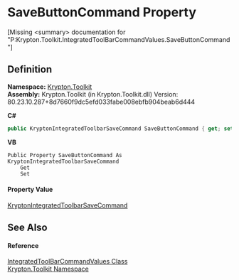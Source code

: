 # SaveButtonCommand Property


\[Missing &lt;summary&gt; documentation for "P:Krypton.Toolkit.IntegratedToolBarCommandValues.SaveButtonCommand"\]



## Definition
**Namespace:** <a href="79d2eac2-21f4-54ff-7552-b20c33c30600.md">Krypton.Toolkit</a>  
**Assembly:** Krypton.Toolkit (in Krypton.Toolkit.dll) Version: 80.23.10.287+8d7660f9dc5efd033fabe008ebfb904beab6d444

**C#**
``` C#
public KryptonIntegratedToolbarSaveCommand SaveButtonCommand { get; set; }
```
**VB**
``` VB
Public Property SaveButtonCommand As KryptonIntegratedToolbarSaveCommand
	Get
	Set
```



#### Property Value
<a href="0cfcd2b7-cb6e-7631-c040-a6f11dcb1196.md">KryptonIntegratedToolbarSaveCommand</a>

## See Also


#### Reference
<a href="89ff486c-fa4a-526a-6874-de1c8b082ecd.md">IntegratedToolBarCommandValues Class</a>  
<a href="79d2eac2-21f4-54ff-7552-b20c33c30600.md">Krypton.Toolkit Namespace</a>  
